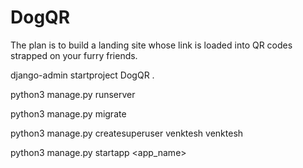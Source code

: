# DogQR

The plan is to build a landing site whose link is loaded into QR codes strapped on your furry friends.

django-admin startproject DogQR .

python3 manage.py runserver

python3 manage.py migrate

python3 manage.py createsuperuser
	venktesh venktesh

python3 manage.py startapp <app_name>